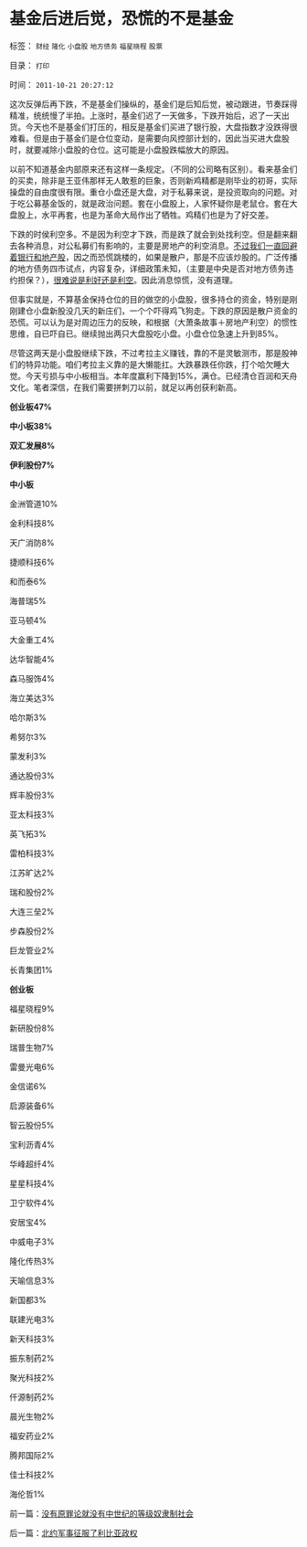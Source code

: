 # 基金后进后觉，恐慌的不是基金

标签： `财经` `隆化` `小盘股` `地方债务` `福星晓程` `股票` 

目录： `打印`

时间： `2011-10-21 20:27:12`

这次反弹后再下跌，不是基金们操纵的，基金们是后知后觉，被动跟进，节奏踩得精准，统统慢了半拍。上涨时，基金们迟了一天做多，下跌开始后，迟了一天出货。今天也不是基金们打压的，相反是基金们买进了银行股，大盘指数才没跌得很难看。但是由于基金们是仓位变动，是需要向风控部计划的，因此当买进大盘股时，就要减除小盘股的仓位。这可能是小盘股跌幅放大的原因。

以前不知道基金内部原来还有这样一条规定。（不同的公司略有区别）。看来基金们的买卖，除非是王亚伟那样无人敢惹的巨象，否则新鸡精都是刚毕业的初哥，实际操盘的自由度很有限。重仓小盘还是大盘，对于私募来说，是投资取向的问题。对于吃公募基金饭的，就是政治问题。套在小盘股上，人家怀疑你是老鼠仓。套在大盘股上，水平再套，也是为革命大局作出了牺牲。鸡精们也是为了好交差。

下跌的时侯利空多。不是因为利空才下跌，而是跌了就会到处找利空。但是翻来翻去各种消息，对公私募们有影响的，主要是房地产的利空消息。[不过我们一直回避着银行和地产股](../../../2011/1/28/让现实教训对股评家的迷信.md)，因之而恐慌跳楼的，如果是散户，那是不应该炒股的。广泛传播的地方债务四市试点，内容复杂，详细政策未知，（主要是中央是否对地方债务违约担保？），[很难说是利好还是利空](../../../2009/2/13/财政和金融双料危机共振.md)。因此消息惊慌，没有道理。

但事实就是，不算基金保持仓位的目的做空的小盘股，很多持仓的资金，特别是刚刚建仓小盘新股没几天的新庄们，一个个吓得鸡飞狗走。下跌的原因是散户资金的恐慌。可以认为是对周边压力的反映，和根据（大萧条故事＋房地产利空）的惯性思维，自已吓自已。继续抛出两只大盘股吃小盘。小盘仓位急速上升到85%。

尽管这两天是小盘股继续下跌，不过考拉主义赚钱，靠的不是灵敏测市，那是股神们的特异功能。咱们考拉主义靠的是大懒能扛。大跌暴跌任你跌，打个哈欠睡大觉。今天亏损与中小板相当。本年度赢利下降到15%，满仓。已经清仓百润和天舟文化。笔者深信，在我们需要拼刺刀以前，就足以再创获利新高。

**创业板47%**

**中小板38%**

**双汇发展8%**

**伊利股份7%**

**中小板**

金洲管道10%

金利科技8%

天广消防8%

捷顺科技6%

和而泰6%

海普瑞5%

亚马顿4%

大金重工4%

达华智能4%

森马服饰4%

海立美达3%

哈尔斯3%

希努尔3%

蒙发利3%

通达股份3%

辉丰股份3%

亚太科技3%

英飞拓3%

雷柏科技3%

江苏旷达2%

瑞和股份2%

大连三垒2%

步森股份2%

巨龙管业2%

长青集团1%

**创业板**

福星晓程9%

新研股份8%

瑞普生物7%

雷曼光电6%

金信诺6%

启源装备6%

智云股份5%

宝利沥青4%

华峰超纤4%

星星科技4%

卫宁软件4%

安居宝4%

中威电子3%

隆化传热3%

天喻信息3%

新国都3%

联建光电3%

新天科技3%

振东制药2%

聚光科技2%

仟源制药2%

晨光生物2%

福安药业2%

腾邦国际2%

佳士科技2%

海伦哲1%



前一篇：[没有原罪论就没有中世纪的等级奴隶制社会](../../../2011/10/21/没有原罪论就没有中世纪的等级奴隶制社会.md)

后一篇：[北约军事征服了利比亚政权](../../../2011/10/21/北约军事征服了利比亚政权.md)
